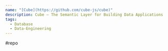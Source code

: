 ```yaml
---
name: "[Cube](https://github.com/cube-js/cube)"
description: Cube — The Semantic Layer for Building Data Applications
tags:
  - Database
  - Data-Engineering
---
```

#repo